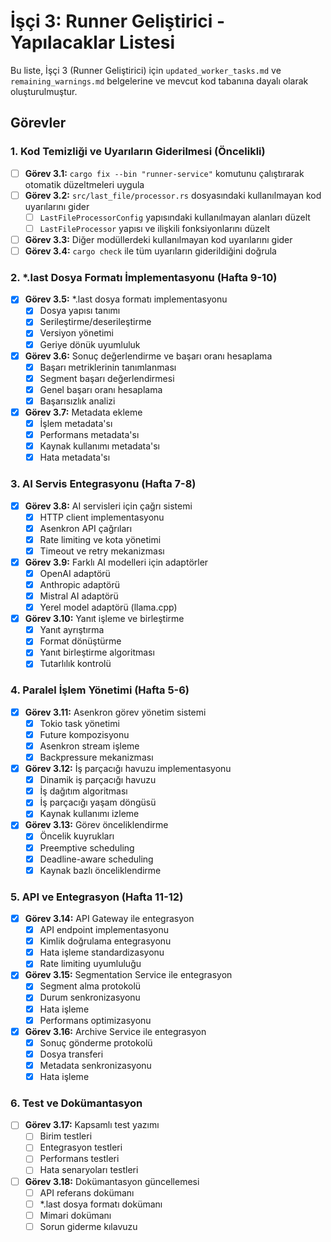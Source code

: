 # İşçi 3: Runner Geliştirici - Yapılacaklar Listesi

Bu liste, İşçi 3 (Runner Geliştirici) için `updated_worker_tasks.md` ve `remaining_warnings.md` belgelerine ve mevcut kod tabanına dayalı olarak oluşturulmuştur.

## Görevler

### 1. Kod Temizliği ve Uyarıların Giderilmesi (Öncelikli)
- [ ] **Görev 3.1:** `cargo fix --bin "runner-service"` komutunu çalıştırarak otomatik düzeltmeleri uygula
- [ ] **Görev 3.2:** `src/last_file/processor.rs` dosyasındaki kullanılmayan kod uyarılarını gider
  - [ ] `LastFileProcessorConfig` yapısındaki kullanılmayan alanları düzelt
  - [ ] `LastFileProcessor` yapısı ve ilişkili fonksiyonlarını düzelt
- [ ] **Görev 3.3:** Diğer modüllerdeki kullanılmayan kod uyarılarını gider
- [ ] **Görev 3.4:** `cargo check` ile tüm uyarıların giderildiğini doğrula

### 2. *.last Dosya Formatı İmplementasyonu (Hafta 9-10)
- [x] **Görev 3.5:** *.last dosya formatı implementasyonu
  - [x] Dosya yapısı tanımı
  - [x] Serileştirme/deserileştirme
  - [x] Versiyon yönetimi
  - [x] Geriye dönük uyumluluk
- [x] **Görev 3.6:** Sonuç değerlendirme ve başarı oranı hesaplama
  - [x] Başarı metriklerinin tanımlanması
  - [x] Segment başarı değerlendirmesi
  - [x] Genel başarı oranı hesaplama
  - [x] Başarısızlık analizi
- [x] **Görev 3.7:** Metadata ekleme
  - [x] İşlem metadata'sı
  - [x] Performans metadata'sı
  - [x] Kaynak kullanımı metadata'sı
  - [x] Hata metadata'sı

### 3. AI Servis Entegrasyonu (Hafta 7-8)
- [x] **Görev 3.8:** AI servisleri için çağrı sistemi
  - [x] HTTP client implementasyonu
  - [x] Asenkron API çağrıları
  - [x] Rate limiting ve kota yönetimi
  - [x] Timeout ve retry mekanizması
- [x] **Görev 3.9:** Farklı AI modelleri için adaptörler
  - [x] OpenAI adaptörü
  - [x] Anthropic adaptörü
  - [x] Mistral AI adaptörü
  - [x] Yerel model adaptörü (llama.cpp)
- [x] **Görev 3.10:** Yanıt işleme ve birleştirme
  - [x] Yanıt ayrıştırma
  - [x] Format dönüştürme
  - [x] Yanıt birleştirme algoritması
  - [x] Tutarlılık kontrolü

### 4. Paralel İşlem Yönetimi (Hafta 5-6)
- [x] **Görev 3.11:** Asenkron görev yönetim sistemi
  - [x] Tokio task yönetimi
  - [x] Future kompozisyonu
  - [x] Asenkron stream işleme
  - [x] Backpressure mekanizması
- [x] **Görev 3.12:** İş parçacığı havuzu implementasyonu
  - [x] Dinamik iş parçacığı havuzu
  - [x] İş dağıtım algoritması
  - [x] İş parçacığı yaşam döngüsü
  - [x] Kaynak kullanımı izleme
- [x] **Görev 3.13:** Görev önceliklendirme
  - [x] Öncelik kuyrukları
  - [x] Preemptive scheduling
  - [x] Deadline-aware scheduling
  - [x] Kaynak bazlı önceliklendirme

### 5. API ve Entegrasyon (Hafta 11-12)
- [x] **Görev 3.14:** API Gateway ile entegrasyon
  - [x] API endpoint implementasyonu
  - [x] Kimlik doğrulama entegrasyonu
  - [x] Hata işleme standardizasyonu
  - [x] Rate limiting uyumluluğu
- [x] **Görev 3.15:** Segmentation Service ile entegrasyon
  - [x] Segment alma protokolü
  - [x] Durum senkronizasyonu
  - [x] Hata işleme
  - [x] Performans optimizasyonu
- [x] **Görev 3.16:** Archive Service ile entegrasyon
  - [x] Sonuç gönderme protokolü
  - [x] Dosya transferi
  - [x] Metadata senkronizasyonu
  - [x] Hata işleme

### 6. Test ve Dokümantasyon
- [ ] **Görev 3.17:** Kapsamlı test yazımı
  - [ ] Birim testleri
  - [ ] Entegrasyon testleri
  - [ ] Performans testleri
  - [ ] Hata senaryoları testleri
- [ ] **Görev 3.18:** Dokümantasyon güncellemesi
  - [ ] API referans dokümanı
  - [ ] *.last dosya formatı dokümanı
  - [ ] Mimari dokümanı
  - [ ] Sorun giderme kılavuzu
